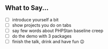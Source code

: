 ## What to Say...

* [ ] introduce yourself a bit
* [ ] show projects you do on tabs
* [ ] say few words about PHPStan baseline creep
* [ ] do the demo with 3 packages
* [ ] finish the talk, drink and have fun 😉
